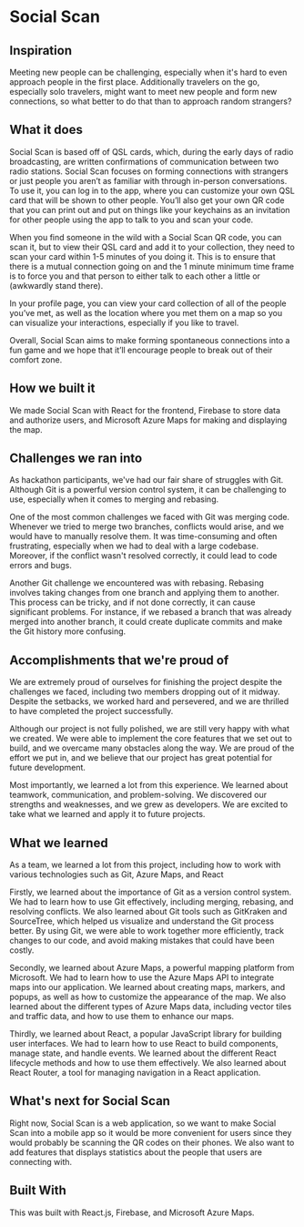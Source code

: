 # Social Scan
## Inspiration
Meeting new people can be challenging, especially when it's hard to even approach people in the first place. Additionally travelers on the go, especially solo travelers, might want to meet new people and form new connections, so what better to do that than to approach random strangers?

## What it does
Social Scan is based off of QSL cards, which, during the early days of radio broadcasting, are written confirmations of communication between two radio stations. Social Scan focuses on forming connections with strangers or just people you aren’t as familiar with through in-person conversations. To use it, you can log in to the app, where you can customize your own QSL card that will be shown to other people. You’ll also get your own QR code that you can print out and put on things like your keychains as an invitation for other people using the app to talk to you and scan your code.

When you find someone in the wild with a Social Scan QR code, you can scan it, but to view their QSL card and add it to your collection, they need to scan your card within 1-5 minutes of you doing it. This is to ensure that there is a mutual connection going on and the 1 minute minimum time frame is to force you and that person to either talk to each other a little or (awkwardly stand there).

In your profile page, you can view your card collection of all of the people you’ve met, as well as the location where you met them on a map so you can visualize your interactions, especially if you like to travel.

Overall, Social Scan aims to make forming spontaneous connections into a fun game and we hope that it’ll encourage people to break out of their comfort zone.

## How we built it
We made Social Scan with React for the frontend, Firebase to store data and authorize users, and Microsoft Azure Maps for making and displaying the map.

## Challenges we ran into
As hackathon participants, we've had our fair share of struggles with Git. Although Git is a powerful version control system, it can be challenging to use, especially when it comes to merging and rebasing.

One of the most common challenges we faced with Git was merging code. Whenever we tried to merge two branches, conflicts would arise, and we would have to manually resolve them. It was time-consuming and often frustrating, especially when we had to deal with a large codebase. Moreover, if the conflict wasn't resolved correctly, it could lead to code errors and bugs.

Another Git challenge we encountered was with rebasing. Rebasing involves taking changes from one branch and applying them to another. This process can be tricky, and if not done correctly, it can cause significant problems. For instance, if we rebased a branch that was already merged into another branch, it could create duplicate commits and make the Git history more confusing.

## Accomplishments that we're proud of
We are extremely proud of ourselves for finishing the project despite the challenges we faced, including two members dropping out of it midway. Despite the setbacks, we worked hard and persevered, and we are thrilled to have completed the project successfully.

Although our project is not fully polished, we are still very happy with what we created. We were able to implement the core features that we set out to build, and we overcame many obstacles along the way. We are proud of the effort we put in, and we believe that our project has great potential for future development.

Most importantly, we learned a lot from this experience. We learned about teamwork, communication, and problem-solving. We discovered our strengths and weaknesses, and we grew as developers. We are excited to take what we learned and apply it to future projects.

## What we learned
As a team, we learned a lot from this project, including how to work with various technologies such as Git, Azure Maps, and React

Firstly, we learned about the importance of Git as a version control system. We had to learn how to use Git effectively, including merging, rebasing, and resolving conflicts. We also learned about Git tools such as GitKraken and SourceTree, which helped us visualize and understand the Git process better. By using Git, we were able to work together more efficiently, track changes to our code, and avoid making mistakes that could have been costly.

Secondly, we learned about Azure Maps, a powerful mapping platform from Microsoft. We had to learn how to use the Azure Maps API to integrate maps into our application. We learned about creating maps, markers, and popups, as well as how to customize the appearance of the map. We also learned about the different types of Azure Maps data, including vector tiles and traffic data, and how to use them to enhance our maps.

Thirdly, we learned about React, a popular JavaScript library for building user interfaces. We had to learn how to use React to build components, manage state, and handle events. We learned about the different React lifecycle methods and how to use them effectively. We also learned about React Router, a tool for managing navigation in a React application.

## What's next for Social Scan
Right now, Social Scan is a web application, so we want to make Social Scan into a mobile app so it would be more convenient for users since they would probably be scanning the QR codes on their phones. We also want to add features that displays statistics about the people that users are connecting with.

## Built With
This was built with React.js, Firebase, and Microsoft Azure Maps.